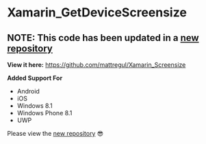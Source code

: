 # Xamarin_GetDeviceScreensize

## NOTE: This code has been updated in a [new repository](https://github.com/mattregul/Xamarin_Screensize)
**View it here:** https://github.com/mattregul/Xamarin_Screensize

**Added Support For**
- Android
- iOS
- Windows 8.1
- Windows Phone 8.1
- UWP

Please view the [new repository](https://github.com/mattregul/Xamarin_Screensize) 😎
